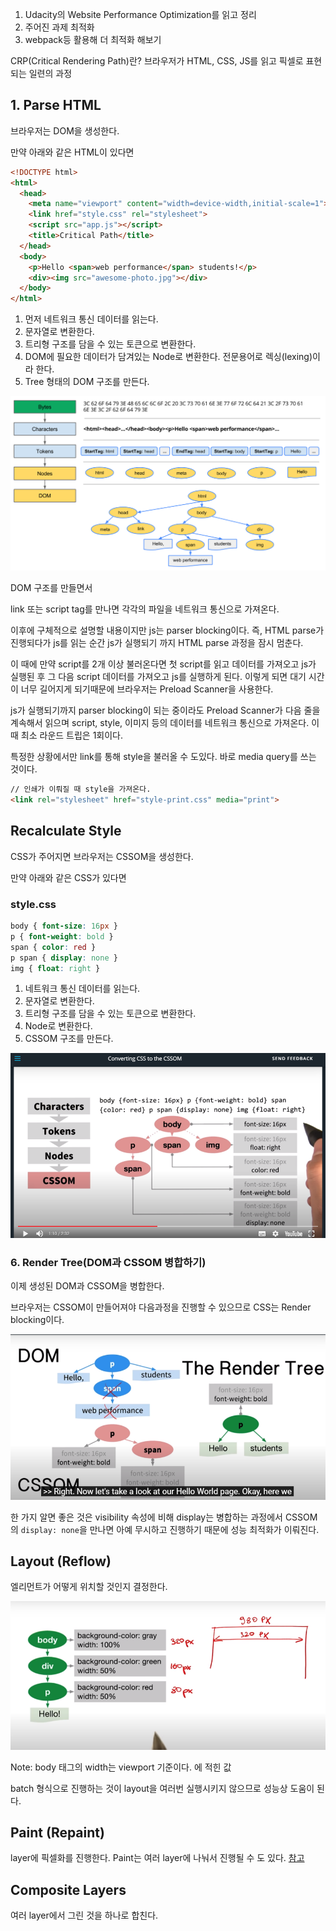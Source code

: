 1. Udacity의 Website Performance Optimization를 읽고 정리
2. 주어진 과제 최적화
3. webpack등 활용해 더 최적화 해보기

CRP(Critical Rendering Path)란?
브라우저가 HTML, CSS, JS를 읽고 픽셀로 표현되는 일련의 과정


## 1. Parse HTML

브라우저는 DOM을 생성한다.

만약 아래와 같은 HTML이 있다면 
```html
<!DOCTYPE html>
<html>
  <head>
    <meta name="viewport" content="width=device-width,initial-scale=1">
    <link href="style.css" rel="stylesheet">
    <script src="app.js"></script>
    <title>Critical Path</title>
  </head>
  <body>
    <p>Hello <span>web performance</span> students!</p>
    <div><img src="awesome-photo.jpg"></div>
  </body>
</html>
```

1. 먼저 네트워크 통신 데이터를 읽는다.
2. 문자열로 변환한다.
3. 트리형 구조를 담을 수 있는 토큰으로 변환한다.
4. DOM에 필요한 데이터가 담겨있는 Node로 변환한다. 전문용어로 렉싱(lexing)이라 한다.
5. Tree 형태의 DOM 구조를 만든다.

![DOM 변환과정](html변환과정.png)

DOM 구조를 만들면서

link 또는 script tag를 만나면 각각의 파일을 네트워크 통신으로 가져온다. 

이후에 구체적으로 설명할 내용이지만 js는 parser blocking이다. 즉, HTML parse가 진행되다가 js를 읽는 순간 js가 실행되기 까지 HTML parse 과정을 잠시 멈춘다. 

이 때에 만약 script를 2개 이상 불러온다면 첫 script를 읽고 데이터를 가져오고 js가 실행된 후 그 다음 script 데이터를 가져오고 js를 실행하게 된다. 이렇게 되면 대기 시간이 너무 길어지게 되기때문에 브라우저는 Preload Scanner을 사용한다.

js가 실행되기까지 parser blocking이 되는 중이라도 Preload Scanner가 다음 줄을 계속해서 읽으며 script, style, 이미지 등의 데이터를 네트워크 통신으로 가져온다. 이때 최소 라운드 트립은 1회이다.

특정한 상황에서만 link를 통해 style을 불러올 수 도있다. 바로 media query를 쓰는 것이다.
```html
// 인쇄가 이뤄질 때 style을 가져온다.
<link rel="stylesheet" href="style-print.css" media="print">
```

## Recalculate Style

CSS가 주어지면 브라우저는 CSSOM을 생성한다.

만약 아래와 같은 CSS가 있다면
### style.css
```css
body { font-size: 16px }
p { font-weight: bold }
span { color: red }
p span { display: none }
img { float: right }
```

1. 네트워크  통신 데이터를 읽는다.
2. 문자열로 변환한다.
3. 트리형 구조를 담을 수 있는 토큰으로 변환한다.
4. Node로 변환한다.
5. CSSOM 구조를 만든다.

![CSSOM](cssom.png)

### 6. Render Tree(DOM과 CSSOM 병합하기)

이제 생성된 DOM과 CSSOM을 병합한다.

브라우저는 CSSOM이 만들어져야 다음과정을 진행할 수 있으므로 CSS는 Render blocking이다.

![RenderTree](renderTree.png)

한 가지 알면 좋은 것은 visibility 속성에 비해 display는 병합하는 과정에서 CSSOM의 `display: none`을 만나면 아예 무시하고 진행하기 때문에 성능 최적화가 이뤄진다.

## Layout (Reflow)
엘리먼트가 어떻게 위치할 것인지 결정한다.

![Layout](layout.png)

Note: body 태그의 width는 viewport 기준이다. <meta/>에 적힌 값

batch 형식으로 진행하는 것이 layout을 여러번 실행시키지 않으므로 성능상 도움이 된다.

## Paint (Repaint)
layer에 픽셀화를 진행한다. Paint는 여러 layer에 나눠서 진행될 수 도 있다. [참고](https://sculove.github.io/slides/improveBrowserRendering/#/6)

## Composite Layers
여러 layer에서 그린 것을 하나로 합친다.